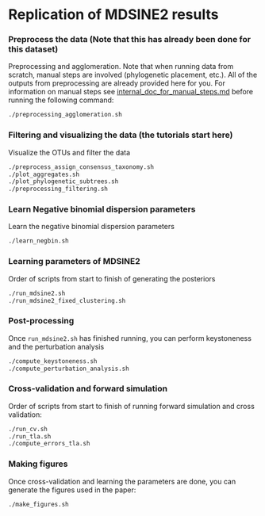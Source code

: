 # Replication of MDSINE2 results

### Preprocess the data (Note that this has already been done for this dataset)

Preprocessing and agglomeration. Note that when running data from scratch, manual steps are involved (phylogenetic placement, etc.). All of the outputs from preprocessing are already provided here for you. For information on manual steps see [internal_doc_for_manual_steps.md](internal_doc_for_manual_steps.md) before running the following command:
```bash
./preprocessing_agglomeration.sh
```

### Filtering and visualizing the data (the tutorials start here)
Visualize the OTUs and filter the data 
```bash
./preprocess_assign_consensus_taxonomy.sh
./plot_aggregates.sh
./plot_phylogenetic_subtrees.sh
./preprocessing_filtering.sh
```

### Learn Negative binomial dispersion parameters
Learn the negative binomial dispersion parameters
```bash
./learn_negbin.sh
```
### Learning parameters of MDSINE2
Order of scripts from start to finish of generating the posteriors

```bash
./run_mdsine2.sh
./run_mdsine2_fixed_clustering.sh
```

### Post-processing
Once `run_mdsine2.sh` has finished running, you can perform keystoneness and the perturbation analysis
```bash
./compute_keystoneness.sh
./compute_perturbation_analysis.sh
```

### Cross-validation and forward simulation
Order of scripts from start to finish of running forward simulation and cross validation:
```bash
./run_cv.sh
./run_tla.sh
./compute_errors_tla.sh
```

### Making figures
Once cross-validation and learning the parameters are done, you can generate the figures used in the paper:
```bash
./make_figures.sh
```